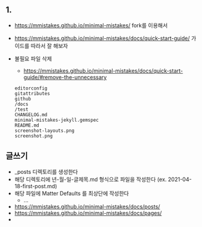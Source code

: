 ## 1.
* https://mmistakes.github.io/minimal-mistakes/ fork를 이용해서

* https://mmistakes.github.io/minimal-mistakes/docs/quick-start-guide/ 가이드를 따라서 잘 해보자

* 불필요 파일 삭제
  * https://mmistakes.github.io/minimal-mistakes/docs/quick-start-guide/#remove-the-unnecessary
  ```
  editorconfig
  gitattributes
  github
  /docs
  /test
  CHANGELOG.md
  minimal-mistakes-jekyll.gemspec
  README.md
  screenshot-layouts.png
  screenshot.png
  ```
## 글쓰기
* _posts 디렉토리를 생성한다
* 해당 디렉토리에 년-월-일-글제목.md 형식으로 파일을 작성한다 (ex. 2021-04-18-first-post.md)
* 해당 파일에 Matter Defaults 를 최상단에 작성한다
  * ...
* https://mmistakes.github.io/minimal-mistakes/docs/posts/
* https://mmistakes.github.io/minimal-mistakes/docs/pages/
* 
